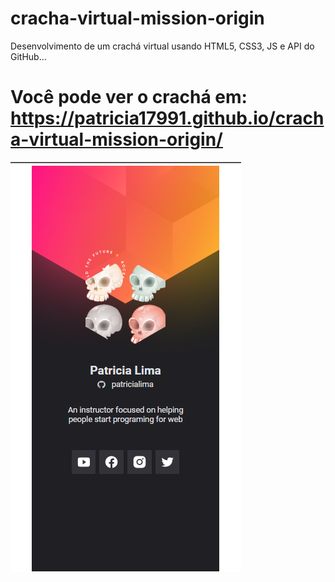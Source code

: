 # cracha-virtual-mission-origin
Desenvolvimento de um  crachá virtual usando HTML5, CSS3, JS e API do GitHub...
# Você pode ver o crachá em: https://patricia17991.github.io/cracha-virtual-mission-origin/

![Clone-netflix](https://github.com/Patricia17991/cracha-virtual-mission-origin/blob/main/Captura%20de%20Tela%20(84).png) 
